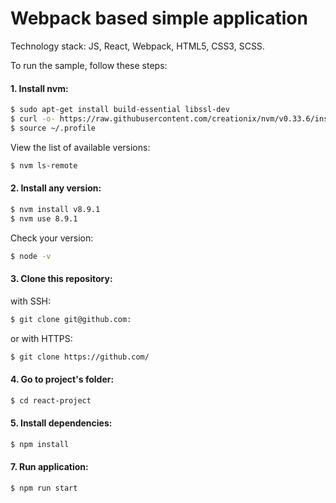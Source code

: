 # Webpack based simple application

Technology stack: JS, React, Webpack, HTML5, CSS3, SCSS.

To run the sample, follow these steps:

#### 1. Install nvm:

```sh
$ sudo apt-get install build-essential libssl-dev
$ curl -o- https://raw.githubusercontent.com/creationix/nvm/v0.33.6/install.sh | bash
$ source ~/.profile
```

View the list of available versions:

```sh
$ nvm ls-remote
```

#### 2. Install any version:

```sh
$ nvm install v8.9.1
$ nvm use 8.9.1
```

Check your version:

```sh
$ node -v
```

#### 3. Clone this repository:

with SSH:

```sh
$ git clone git@github.com:
```

or with HTTPS:

```sh
$ git clone https://github.com/
```

#### 4. Go to project's folder:

```sh
$ cd react-project
```

#### 5. Install dependencies:

```sh
$ npm install
```

#### 7. Run application:

```sh
$ npm run start
```
